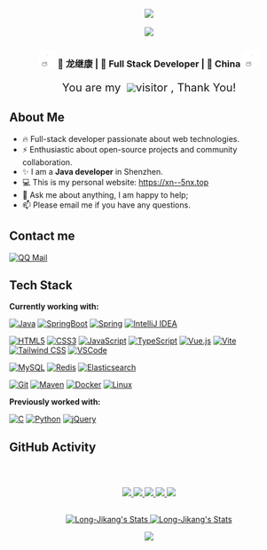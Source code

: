 <p align="center">
<img src="https://capsule-render.vercel.app/api?type=waving&color=timeGradient&height=300&&section=header&text=HI%20THERE&fontSize=90&fontAlign=50&fontAlignY=30&desc=I%20am%20 Long-Jikang !&descAlign=50&descSize=30&descAlignY=60&animation=twinkling" />
</p>
<p align="center">
<img src="https://readme-typing-svg.demolab.com?font=Orbitron&size=25&pause=1000&center=true&vCenter=true&random=false&width=600&lines=Welcome+to+my+GitHub+profile+page!;I+am+super+obsessed+with+programming!" />
</p>

<div align="center">
<h3><img src="./src/assert/img/hellokittydance.gif" width="30"> 🚀 龙继康 | 🌈 Full Stack Developer | 📌 China <img src="./src/assert/img/hellokittydance.gif" width="30"></h3>
</div>

<p align="center" style="display: flex;justify-content: center;align-items: center;font-size:1.25rem;">You are my &nbsp;<img src="https://profile-counter.glitch.me/Long-Jikang/count.svg"/> </h1>visitor , Thank You!</p>



## About Me

- 🔥 Full-stack developer passionate about web technologies.
- ⚡️ Enthusiastic about open-source projects and community collaboration.
- ✨ I am a **Java developer** in Shenzhen.
- 💻 This is my personal website: <https://xn--5nx.top>
- 💬 Ask me about anything, I am happy to help;
- 📫 Please email me if you have any questions.

## Contact me


[![QQ Mail](https://img.shields.io/badge/FoxMail-003366?style=flat&logo=mail.ru&logoColor=white)](mailto:2015692308@qq.com)

## Tech Stack

**Currently working with:**

[![Java](https://img.shields.io/badge/-Java-007396?style=flat-square&logo=java)](https://www.oracle.com/java/)
[![SpringBoot](https://img.shields.io/badge/-SpringBoot-6DB33F?style=flat-square&logo=springboot&logoColor=white)](https://spring.io/projects/spring-boot)
[![Spring](https://img.shields.io/badge/-Spring-6DB33F?style=flat-square&logo=spring&logoColor=white)](https://spring.io/)
[![IntelliJ IDEA](https://img.shields.io/badge/-IntelliJ_IDEA-000000?style=flat-square&logo=intellijidea)](https://www.jetbrains.com/idea/)


[![HTML5](https://img.shields.io/badge/-HTML5-E34F26?style=flat-square&logo=html5&logoColor=white)](https://developer.mozilla.org/en-US/docs/Web/Guide/HTML/HTML5)
[![CSS3](https://img.shields.io/badge/-CSS3-1572B6?style=flat-square&logo=css3)](https://developer.mozilla.org/en-US/docs/Web/CSS)
[![JavaScript](https://img.shields.io/badge/-JavaScript-F7DF1E?style=flat-square&logo=javascript&logoColor=black)](https://developer.mozilla.org/en-US/docs/Web/JavaScript)
[![TypeScript](https://img.shields.io/badge/-TypeScript-3178C6?style=flat-square&logo=typescript&logoColor=white)](https://www.typescriptlang.org/)
[![Vue.js](https://img.shields.io/badge/-Vue.js-4FC08D?style=flat-square&logo=vue.js&logoColor=white)](https://vuejs.org/)
[![Vite](https://img.shields.io/badge/-Vite-646CFF?style=flat-square&logo=vite&logoColor=white)](https://vitejs.dev/)
[![Tailwind CSS](https://img.shields.io/badge/-Tailwind_CSS-38B2AC?style=flat-square&logo=tailwind-css&logoColor=white)](https://tailwindcss.com/)
[![VSCode](https://img.shields.io/badge/-VSCode-007ACC?style=flat-square&logo=visualstudiocode)](https://code.visualstudio.com/)


[![MySQL](https://img.shields.io/badge/-MySQL-4479A1?style=flat-square&logo=mysql&logoColor=white)](https://www.mysql.com/)
[![Redis](https://img.shields.io/badge/-Redis-DC382D?style=flat-square&logo=redis&logoColor=white)](https://redis.io/)
[![Elasticsearch](https://img.shields.io/badge/-Elasticsearch-005571?style=flat-square&logo=elasticsearch)](https://www.elastic.co/elasticsearch/)


[![Git](https://img.shields.io/badge/-Git-F05032?style=flat-square&logo=git&logoColor=white)](https://git-scm.com/)
[![Maven](https://img.shields.io/badge/-Maven-C71A36?style=flat-square&logo=apache-maven)](https://maven.apache.org/)
[![Docker](https://img.shields.io/badge/-Docker-2496ED?style=flat-square&logo=docker&logoColor=white)](https://www.docker.com/)
[![Linux](https://img.shields.io/badge/-Linux-FCC624?style=flat-square&logo=linux&logoColor=black)](https://www.linux.org/)


**Previously worked with:**

[![C](https://img.shields.io/badge/-C-A8B9CC?style=flat-square&logo=c&logoColor=white)](https://en.wikipedia.org/wiki/C_(programming_language))
[![Python](https://img.shields.io/badge/-Python-3776AB?style=flat-square&logo=python&logoColor=white)](https://www.python.org/)
[![jQuery](https://img.shields.io/badge/-jQuery-0769AD?style=flat-square&logo=jquery&logoColor=white)](https://jquery.com/)


## GitHub Activity

<p align="center" style="margin-top:60px;margin-bottom:30px;">
  <a href="https://github.com/Long-Jikang">
    <img src="https://badges.strrl.dev/visits/Long-Jikang/Long-Jikang?style=flat-square&color=black&logo=github">
  </a>
  <a href="https://github.com/Long-Jikang">
    <img src="https://badges.strrl.dev/years/Long-Jikang?style=flat-square&color=black&logo=github">
  </a>
  <a href="https://github.com/Long-Jikang?tab=repositories">
    <img src="https://badges.strrl.dev/repos/Long-Jikang?style=flat-square&color=black&logo=github">
  </a>
  <a href="https://gist.github.com/Long-Jikang">
    <img src="https://badges.strrl.dev/gists/Long-Jikang?style=flat-square&color=black&logo=github">
  </a>
  <a href="https://github.com/Long-Jikang">
    <img src="https://badges.strrl.dev/commits/monthly/Long-Jikang?style=flat-square&color=black&logo=github">
  </a>
</p>

<p align="center">
  <a href="https://github.com/Long-Jikang" class="rich-diff-level-one">
    <img src="https://github-readme-stats.vercel.app/api/top-langs/?username=Long-Jikang&theme=calm&langs_count=6&layout=compact" alt="Long-Jikang's Stats" height=165>
    <img src="https://github-readme-stats.vercel.app/api?username=Long-Jikang&theme=calm&show_icons=true" alt="Long-Jikang's Stats" height=165>
  </a>
</p>


<p align="center">
<img src="https://github-readme-activity-graph.vercel.app/graph?username=Long-Jikang&theme=dracula" width="700" />
</p>
